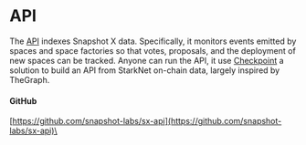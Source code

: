 # API

The [API](https://github.com/snapshot-labs/sx-api) indexes Snapshot X data. Specifically, it monitors events emitted by spaces and space factories so that votes, proposals, and the deployment of new spaces can be tracked. Anyone can run the API, it use [Checkpoint](https://github.com/snapshot-labs/checkpoint) a solution to build an API from StarkNet on-chain data, largely inspired by TheGraph.

#### GitHub

[https://github.com/snapshot-labs/sx-api](https://github.com/snapshot-labs/sx-api)\
